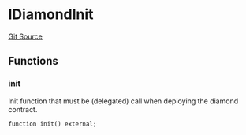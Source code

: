 # IDiamondInit
[Git Source](https://github.com/thrackle-io/rules-protocol/blob/b3877670eae43a9723081d42c4401502ebd5b9f6/src/diamond/initializers/IDiamondInit.sol)


## Functions
### init

Init function that must be (delegated) call when deploying the diamond contract.


```solidity
function init() external;
```

